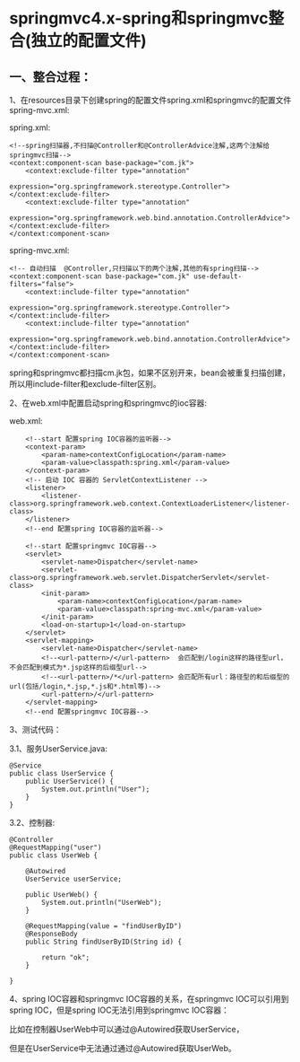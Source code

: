 springmvc4.x-spring和springmvc整合(独立的配置文件)
===

一、整合过程：
-------
1、在resources目录下创建spring的配置文件spring.xml和springmvc的配置文件spring-mvc.xml:

spring.xml:
```
<!--spring扫描器,不扫描@Controller和@ControllerAdvice注解,这两个注解给springmvc扫描-->
<context:component-scan base-package="com.jk">
    <context:exclude-filter type="annotation"
                            expression="org.springframework.stereotype.Controller"></context:exclude-filter>
    <context:exclude-filter type="annotation"
                            expression="org.springframework.web.bind.annotation.ControllerAdvice"></context:exclude-filter>
</context:component-scan>
```
spring-mvc.xml:
```
<!-- 自动扫描  @Controller,只扫描以下的两个注解,其他的有spring扫描-->
<context:component-scan base-package="com.jk" use-default-filters="false">
    <context:include-filter type="annotation"
                            expression="org.springframework.stereotype.Controller"></context:include-filter>
    <context:include-filter type="annotation"
                            expression="org.springframework.web.bind.annotation.ControllerAdvice"></context:include-filter>
</context:component-scan>
```

spring和springmvc都扫描cm.jk包，如果不区别开来，bean会被重复扫描创建，所以用include-filter和exclude-filter区别。

2、在web.xml中配置启动spring和springmvc的ioc容器:

web.xml:
```
    <!--start 配置spring IOC容器的监听器-->
    <context-param>
        <param-name>contextConfigLocation</param-name>
        <param-value>classpath:spring.xml</param-value>
    </context-param>
    <!-- 启动 IOC 容器的 ServletContextListener -->
    <listener>
        <listener-class>org.springframework.web.context.ContextLoaderListener</listener-class>
    </listener>
    <!--end 配置spring IOC容器的监听器-->
    
    <!--start 配置springmvc IOC容器-->
    <servlet>
        <servlet-name>Dispatcher</servlet-name>
        <servlet-class>org.springframework.web.servlet.DispatcherServlet</servlet-class>
        <init-param>
            <param-name>contextConfigLocation</param-name>
            <param-value>classpath:spring-mvc.xml</param-value>
        </init-param>
        <load-on-startup>1</load-on-startup>
    </servlet>
    <servlet-mapping>
        <servlet-name>Dispatcher</servlet-name>
        <!--<url-pattern>/</url-pattern>  会匹配到/login这样的路径型url，不会匹配到模式为*.jsp这样的后缀型url-->
        <!--<url-pattern>/*</url-pattern> 会匹配所有url：路径型的和后缀型的url(包括/login,*.jsp,*.js和*.html等)-->
        <url-pattern>/</url-pattern>
    </servlet-mapping>
    <!--end 配置springmvc IOC容器-->
```

3、测试代码：

3.1、服务UserService.java:
```
@Service
public class UserService {
    public UserService() {
        System.out.println("User");
    }
}
```

3.2、控制器:
```
@Controller
@RequestMapping("user")
public class UserWeb {

    @Autowired
    UserService userService;

    public UserWeb() {
        System.out.println("UserWeb");
    }

    @RequestMapping(value = "findUserByID")
    @ResponseBody
    public String findUserByID(String id) {

        return "ok";
    }

}
```

4、spring IOC容器和springmvc IOC容器的关系，在springmvc IOC可以引用到spring IOC，但是spring IOC无法引用到springmvc IOC容器：

比如在控制器UserWeb中可以通过@Autowired获取UserService，

但是在UserService中无法通过通过@Autowired获取UserWeb。